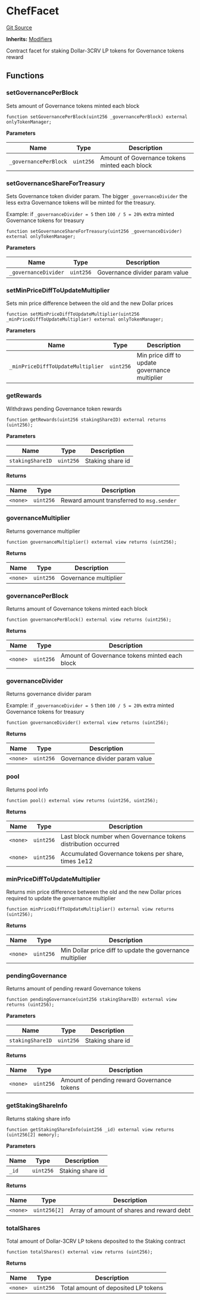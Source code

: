 # ChefFacet
[Git Source](https://github.com/rndquu/ubiquity-dollar/blob/a6cd404057114388fb832210ff4efe4a6cd31e8e/src/dollar/facets/ChefFacet.sol)

**Inherits:**
[Modifiers](/src/dollar/libraries/LibAppStorage.sol/contract.Modifiers.md)

Contract facet for staking Dollar-3CRV LP tokens for Governance tokens reward


## Functions
### setGovernancePerBlock

Sets amount of Governance tokens minted each block


```solidity
function setGovernancePerBlock(uint256 _governancePerBlock) external onlyTokenManager;
```
**Parameters**

|Name|Type|Description|
|----|----|-----------|
|`_governancePerBlock`|`uint256`|Amount of Governance tokens minted each block|


### setGovernanceShareForTreasury

Sets Governance token divider param. The bigger `_governanceDivider` the less extra
Governance tokens will be minted for the treasury.

Example: if `_governanceDivider = 5` then `100 / 5 = 20%` extra minted Governance tokens for treasury


```solidity
function setGovernanceShareForTreasury(uint256 _governanceDivider) external onlyTokenManager;
```
**Parameters**

|Name|Type|Description|
|----|----|-----------|
|`_governanceDivider`|`uint256`|Governance divider param value|


### setMinPriceDiffToUpdateMultiplier

Sets min price difference between the old and the new Dollar prices


```solidity
function setMinPriceDiffToUpdateMultiplier(uint256 _minPriceDiffToUpdateMultiplier) external onlyTokenManager;
```
**Parameters**

|Name|Type|Description|
|----|----|-----------|
|`_minPriceDiffToUpdateMultiplier`|`uint256`|Min price diff to update governance multiplier|


### getRewards

Withdraws pending Governance token rewards


```solidity
function getRewards(uint256 stakingShareID) external returns (uint256);
```
**Parameters**

|Name|Type|Description|
|----|----|-----------|
|`stakingShareID`|`uint256`|Staking share id|

**Returns**

|Name|Type|Description|
|----|----|-----------|
|`<none>`|`uint256`|Reward amount transferred to `msg.sender`|


### governanceMultiplier

Returns governance multiplier


```solidity
function governanceMultiplier() external view returns (uint256);
```
**Returns**

|Name|Type|Description|
|----|----|-----------|
|`<none>`|`uint256`|Governance multiplier|


### governancePerBlock

Returns amount of Governance tokens minted each block


```solidity
function governancePerBlock() external view returns (uint256);
```
**Returns**

|Name|Type|Description|
|----|----|-----------|
|`<none>`|`uint256`|Amount of Governance tokens minted each block|


### governanceDivider

Returns governance divider param

Example: if `_governanceDivider = 5` then `100 / 5 = 20%` extra minted Governance tokens for treasury


```solidity
function governanceDivider() external view returns (uint256);
```
**Returns**

|Name|Type|Description|
|----|----|-----------|
|`<none>`|`uint256`|Governance divider param value|


### pool

Returns pool info


```solidity
function pool() external view returns (uint256, uint256);
```
**Returns**

|Name|Type|Description|
|----|----|-----------|
|`<none>`|`uint256`|Last block number when Governance tokens distribution occurred|
|`<none>`|`uint256`|Accumulated Governance tokens per share, times 1e12|


### minPriceDiffToUpdateMultiplier

Returns min price difference between the old and the new Dollar prices
required to update the governance multiplier


```solidity
function minPriceDiffToUpdateMultiplier() external view returns (uint256);
```
**Returns**

|Name|Type|Description|
|----|----|-----------|
|`<none>`|`uint256`|Min Dollar price diff to update the governance multiplier|


### pendingGovernance

Returns amount of pending reward Governance tokens


```solidity
function pendingGovernance(uint256 stakingShareID) external view returns (uint256);
```
**Parameters**

|Name|Type|Description|
|----|----|-----------|
|`stakingShareID`|`uint256`|Staking share id|

**Returns**

|Name|Type|Description|
|----|----|-----------|
|`<none>`|`uint256`|Amount of pending reward Governance tokens|


### getStakingShareInfo

Returns staking share info


```solidity
function getStakingShareInfo(uint256 _id) external view returns (uint256[2] memory);
```
**Parameters**

|Name|Type|Description|
|----|----|-----------|
|`_id`|`uint256`|Staking share id|

**Returns**

|Name|Type|Description|
|----|----|-----------|
|`<none>`|`uint256[2]`|Array of amount of shares and reward debt|


### totalShares

Total amount of Dollar-3CRV LP tokens deposited to the Staking contract


```solidity
function totalShares() external view returns (uint256);
```
**Returns**

|Name|Type|Description|
|----|----|-----------|
|`<none>`|`uint256`|Total amount of deposited LP tokens|


